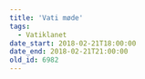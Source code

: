 ```yaml
---
title: 'Vati møde'
tags:
  - Vatiklanet
date_start: 2018-02-21T18:00:00
date_end: 2018-02-21T21:00:00
old_id: 6982
---
```

